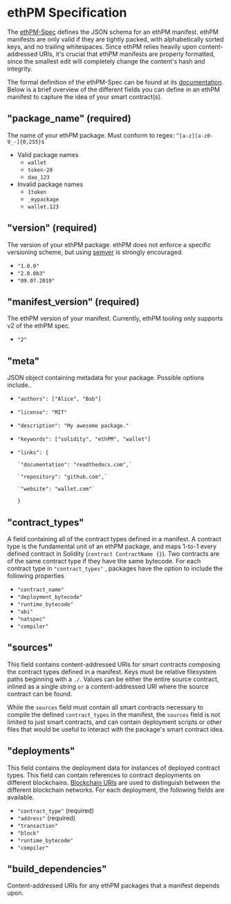 # ethPM Specification

The [ethPM-Spec](http://ethpm.github.io/ethpm-spec/package-spec.html) defines the JSON schema for an ethPM manifest. ethPM manifests are only valid if they are tightly packed, with alphabetically sorted keys, and no trailing whitespaces. Since ethPM relies heavily upon content-addressed URIs, it's crucial that ethPM manifests are properly formatted, since the smallest edit will completely change the content's hash and integrity.

The formal definition of the ethPM-Spec can be found at its [documentation](http://ethpm.github.io/ethpm-spec/). Below is a brief overview of the different fields you can define in an ethPM manifest to capture the idea of your smart contract\(s\).

## "package\_name" \(required\)

The name of your ethPM package. Must conform to regex: `^[a-z][a-z0-9_-]{0,255}$`

* Valid package names
  * `wallet`
  * `token-20`
  * `dao_123`
* Invalid package names
  * `1token`
  * `_mypackage`
  * `wallet.123`

## "version" \(required\)

The version of your ethPM package. ethPM does not enforce a specific versioning scheme, but using [semver](https://semver.org/) is strongly encouraged.

* `"1.0.0"`
* `"2.0.0b3"`
* `"09.07.2019"`

## "manifest\_version" \(required\)

The ethPM version of your manifest. Currently, ethPM tooling only supports v2 of the ethPM spec.

* `"2"`

## "meta"

JSON object containing metadata for your package. Possible options include..

* `"authors": ["Alice", "Bob"]`
* `"license": "MIT"`
* `"description": "My awesome package."`
* `"keywords": ["solidity", "ethPM", "wallet"]`
* `"links": {`

  ```text
  `"documentation": "readthedocs.com",`

  `"repository": "github.com",`

  `"website": "wallet.com"`
  ```

  `}`

## "contract\_types"

A field containing all of the contract types defined in a manifest. A contract type is the fundamental unit of an ethPM package, and maps 1-to-1 every defined contract in Solidity \(`contract ContractName {}`\).  Two contracts are of the same contract type if they have the same bytecode. For each contract type in `"contract_types"` ,  packages have the option to include the following properties

* `"contract_name"`
* `"deployment_bytecode"`
* `"runtime_bytecode"`
* `"abi"`
* `"natspec"`
* `"compiler"`

## "sources"

This field contains content-addressed URIs for smart contracts composing the contract types defined in a manifest. Keys must be relative filesystem paths beginning with a `./`. Values can be either the entire source contract, inlined as a single string `or` a content-addressed URI where the source contract can be found.

While the `sources` field must contain all smart contracts necessary to compile the defined `contract_types` in the manifest, the `sources` field is not limited to just smart contracts, and can contain deployment scripts or other files that would be useful to interact with the package's smart contract idea.

## "deployments"

This field contains the deployment data for instances of deployed contract types. This field can contain references to contract deployments on different blockchains. [Blockchain URIs](uris.md#blockchain-uris) are used to distinguish between the different blockchain networks. For each deployment, the following fields are available.

* `"contract_type"` \(required\)
* `"address"` \(required\)
* `"transaction"`
* `"block"`
* `"runtime_bytecode"`
* `"compiler"`

## "build\_dependencies"

Content-addressed URIs for any ethPM packages that a manifest depends upon.


